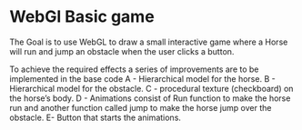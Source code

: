 # WebGl Basic game
The Goal is to use WebGL to draw a small interactive game where a Horse 
will run and jump an obstacle when the user clicks a button.

To achieve the required effects a series of improvements are to be implemented in the base code
A - Hierarchical model for the horse.
B - Hierarchical model for the obstacle.
C - procedural texture (checkboard) on the horse’s body.
D - Animations consist of Run function to make the horse run and another function called jump to make the horse jump over the obstacle.
E- Button that starts the animations.
